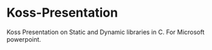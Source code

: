 # Koss-Presentation

Koss Presentation on Static and Dynamic libraries in C.
For Microsoft powerpoint.
